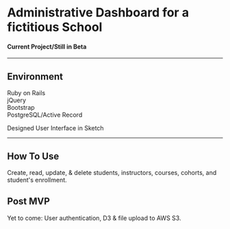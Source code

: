 # Administrative Dashboard for a fictitious School
#### Current Project/Still in Beta

----
## Environment

Ruby on Rails   
jQuery     
Bootstrap   
PostgreSQL/Active Record  


Designed User Interface in Sketch

----
## How To Use
Create, read, update, & delete students, instructors, courses, cohorts, and student's enrollment.


Post MVP
----
Yet to come: User authentication, D3 & file upload to AWS S3.
